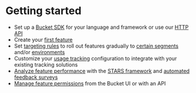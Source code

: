 # Getting started

* Set up a [Bucket SDK](../supported-languages/overview.md) for your language and framework or use our [HTTP API](../api/http-api.md)
* Create your [first feature ](../product-handbook/create-your-first-feature.md)
* Set [targeting rules](../product-handbook/feature-targeting-rules/) to roll out features gradually to [certain segments](../product-handbook/feature-targeting-rules/creating-segments.md) and/or [environments](../product-handbook/feature-targeting-rules/environments.md)
* Customize your [usage tracking](../product-handbook/feature-usage-configuration.md) configuration to integrate with your existing tracking solutions
* [Analyze feature performance](../product-handbook/feature-analysis/) with the [STARS framework](../product-handbook/feature-analysis/stars-framework.md) and [automated feedback surveys](../product-handbook/feature-analysis/automated-feedback-surveys.md)&#x20;
* [Manage feature permissions](../product-handbook/permissions-management.md) from the Bucket UI or with an API
